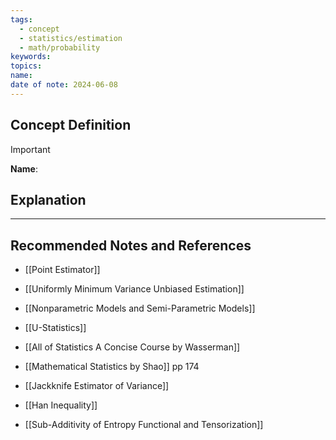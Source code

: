 ```yaml
---
tags:
  - concept
  - statistics/estimation
  - math/probability
keywords: 
topics: 
name: 
date of note: 2024-06-08
---
```


## Concept Definition

>[!important]
>**Name**: 



## Explanation





-----------
##  Recommended Notes and References

- [[Point Estimator]]
- [[Uniformly Minimum Variance Unbiased Estimation]]
- [[Nonparametric Models and Semi-Parametric Models]]

- [[U-Statistics]]



- [[All of Statistics A Concise Course by Wasserman]]
- [[Mathematical Statistics by Shao]] pp 174
- [[Jackknife Estimator of Variance]]
- [[Han Inequality]]
- [[Sub-Additivity of Entropy Functional and Tensorization]]